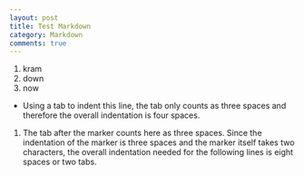 ```yaml
---
layout: post
title: Test Markdown
category: Markdown
comments: true
---
```



1. kram
2. down
3. now


*   Using a tab to indent this line, the tab only counts as three spaces
    and therefore the overall indentation is four spaces.

   1.   The tab after the marker counts here as three spaces. Since the
        indentation of the marker is three spaces and the marker itself
        takes two characters, the overall indentation needed for the
        following lines is eight spaces or two tabs.
